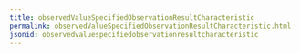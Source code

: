 ```yaml
---
title: observedValueSpecifiedObservationResultCharacteristic
permalink: observedValueSpecifiedObservationResultCharacteristic.html
jsonid: observedvaluespecifiedobservationresultcharacteristic
---
```

